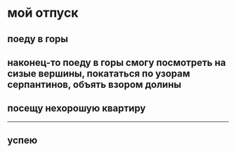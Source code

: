 # мой отпуск

## поеду в **горы**
наконец-то поеду в горы
смогу посмотреть на сизые вершины,
покататься по узорам серпантинов,
объять взором долины
---
## посещу нехорошую квартиру

---
## успею
